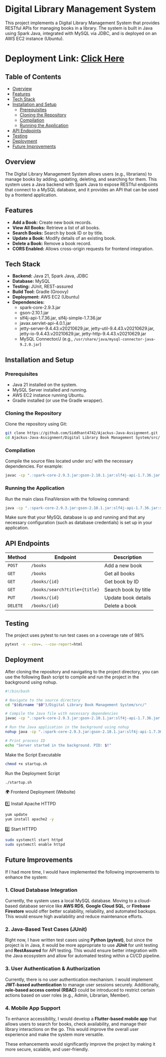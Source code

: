 # Digital Library Management System

This project implements a Digital Library Management System that provides RESTful APIs for managing books in a library. The system is built in Java using Spark Java, integrated with MySQL via JDBC, and is deployed on an AWS EC2 instance (Ubuntu).
# Deployment Link: [Click Here](http://13.203.77.189/)

## Table of Contents

- [Overview](#overview)
- [Features](#features)
- [Tech Stack](#tech-stack)
- [Installation and Setup](#installation-and-setup)
  - [Prerequisites](#prerequisites)
  - [Cloning the Repository](#cloning-the-repository)
  - [Compilation](#compilation)
  - [Running the Application](#running-the-application)
- [API Endpoints](#api-endpoints)
- [Testing](#testing)
- [Deployment](#deployment)
- [Future Improvements](#future-improvements)


## Overview

The Digital Library Management System allows users (e.g., librarians) to manage books by adding, updating, deleting, and searching for them. This system uses a Java backend with Spark Java to expose RESTful endpoints that connect to a MySQL database, and it provides an API that can be used by a frontend application.

## Features

- **Add a Book:** Create new book records.
- **View All Books:** Retrieve a list of all books.
- **Search Books:** Search by book ID or by title.
- **Update a Book:** Modify details of an existing book.
- **Delete a Book:** Remove a book record.
- **CORS Enabled:** Allows cross-origin requests for frontend integration.

## Tech Stack

- **Backend:** Java 21, Spark Java, JDBC
- **Database:** MySQL
- **Testing:** JUnit, REST-assured
- **Build Tool:** Gradle (Groovy)
- **Deployment:** AWS EC2 (Ubuntu)
- **Dependencies:** 
  - spark-core-2.9.3.jar
  - gson-2.10.1.jar
  - slf4j-api-1.7.36.jar, slf4j-simple-1.7.36.jar
  - javax.servlet-api-4.0.1.jar
  - jetty-server-9.4.43.v20210629.jar, jetty-util-9.4.43.v20210629.jar, jetty-io-9.4.43.v20210629.jar, jetty-http-9.4.43.v20210629.jar
  - MySQL Connector/J (e.g., `/usr/share/java/mysql-connector-java-9.2.0.jar`)

## Installation and Setup

### Prerequisites

- Java 21 installed on the system.
- MySQL Server installed and running.
- AWS EC2 instance running Ubuntu.
- Gradle installed (or use the Gradle wrapper).

### Cloning the Repository

Clone the repository using Git:

```sh
git clone https://github.com/Siddhant4742/Ajackus-Java-Assignment.git
cd Ajackus-Java-Assignment/Digital Library Book Management System/src/

```
### Compilation
Compile the source files located under src/ with the necessary dependencies. For example:
```sh
javac -cp ".:spark-core-2.9.3.jar:gson-2.10.1.jar:slf4j-api-1.7.36.jar:slf4j-simple-1.7.36.jar:javax.servlet-api-4.0.1.jar:jetty-server-9.4.43.v20210629.jar:jetty-util-9.4.43.v20210629.jar:jetty-io-9.4.43.v20210629.jar:jetty-http-9.4.43.v20210629.jar:/usr/share/java/mysql-connector-java-9.2.0.jar" FinalVersion.java
```
### Running the Application
Run the main class FinalVersion with the following command:
```sh
java -cp ".:spark-core-2.9.3.jar:gson-2.10.1.jar:slf4j-api-1.7.36.jar:slf4j-simple-1.7.36.jar:javax.servlet-api-4.0.1.jar:jetty-server-9.4.43.v20210629.jar:jetty-util-9.4.43.v20210629.jar:jetty-io-9.4.43.v20210629.jar:jetty-http-9.4.43.v20210629.jar:/usr/share/java/mysql-connector-java-9.2.0.jar" FinalVersion
```
Make sure that your MySQL database is up and running and that any necessary configuration (such as database credentials) is set up in your application.

## API Endpoints
| Method | Endpoint       | Description |
|--------|--------------|-------------|
| `POST` | `/books` | Add a new book |
| `GET` | `/books` | Get all books |
| `GET` | `/books/{id}` | Get book by ID |
| `GET` | `/books/search?title={title}` | Search book by title |
| `PUT` | `/books/{id}` | Update book details |
| `DELETE` | `/books/{id}` | Delete a book |


## Testing
The project uses pytest to run test cases on a coverage rate of 98%
```sh
pytest -v --cov=. --cov-report=html
```
## Deployment
After cloning the repository and navigating to the project directory, you can use the following Bash script to compile and run the project in the background using nohup.
```sh
#!/bin/bash

# Navigate to the source directory
cd "$(dirname "$0")/Digital Library Book Management System/src/"

# Compile the Java file with necessary dependencies
javac -cp ".:spark-core-2.9.3.jar:gson-2.10.1.jar:slf4j-api-1.7.36.jar:slf4j-simple-1.7.36.jar:javax.servlet-api-4.0.1.jar:jetty-server-9.4.43.v20210629.jar:jetty-util-9.4.43.v20210629.jar:jetty-io-9.4.43.v20210629.jar:jetty-http-9.4.43.v20210629.jar:/usr/share/java/mysql-connector-java-9.2.0.jar" FinalVersion.java

# Run the Java application in the background using nohup
nohup java -cp ".:spark-core-2.9.3.jar:gson-2.10.1.jar:slf4j-api-1.7.36.jar:slf4j-simple-1.7.36.jar:javax.servlet-api-4.0.1.jar:jetty-server-9.4.43.v20210629.jar:jetty-util-9.4.43.v20210629.jar:jetty-io-9.4.43.v20210629.jar:jetty-http-9.4.43.v20210629.jar:/usr/share/java/mysql-connector-java-9.2.0.jar" FinalVersion > server.log 2>&1 &

# Print process ID
echo "Server started in the background. PID: $!"
```
Make the Script Executable
```sh
chmod +x startup.sh
```

Run the Deployment Script
```sh
./startup.sh
```

🌍 Frontend Deployment (Website)

1️⃣ Install Apache HTTPD
```sh
yum update
yum install apache2 -y
```
2️⃣ Start HTTPD
```sh
sudo systemctl start httpd
sudo systemctl enable httpd 
```

## Future Improvements

If I had more time, I would have implemented the following improvements to enhance the system:

### 1. Cloud Database Integration  
Currently, the system uses a local MySQL database. Moving to a cloud-based database service like **AWS RDS**, **Google Cloud SQL**, or **Firebase Firestore** would offer better scalability, reliability, and automated backups. This would ensure high availability and reduce maintenance efforts.

### 2. Java-Based Test Cases (JUnit)  
Right now, I have written test cases using **Python (pytest)**, but since the project is in Java, it would be more appropriate to use **JUnit** for unit testing and **RestAssured** for API testing. This would ensure better integration with the Java ecosystem and allow for automated testing within a CI/CD pipeline.

### 3. User Authentication & Authorization  
Currently, there is no user authentication mechanism. I would implement **JWT-based authentication** to manage user sessions securely. Additionally, **role-based access control (RBAC)** could be introduced to restrict certain actions based on user roles (e.g., Admin, Librarian, Member).

### 4. Mobile App Support  
To enhance accessibility, I would develop a **Flutter-based mobile app** that allows users to search for books, check availability, and manage their library interactions on the go. This would improve the overall user experience and make the system more versatile.

These enhancements would significantly improve the project by making it more secure, scalable, and user-friendly.


